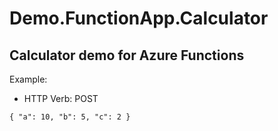 # Demo.FunctionApp.Calculator

## Calculator demo for Azure Functions

Example: 

* HTTP Verb: POST

`{
	"a": 10,
	"b": 5,
	"c": 2
}`